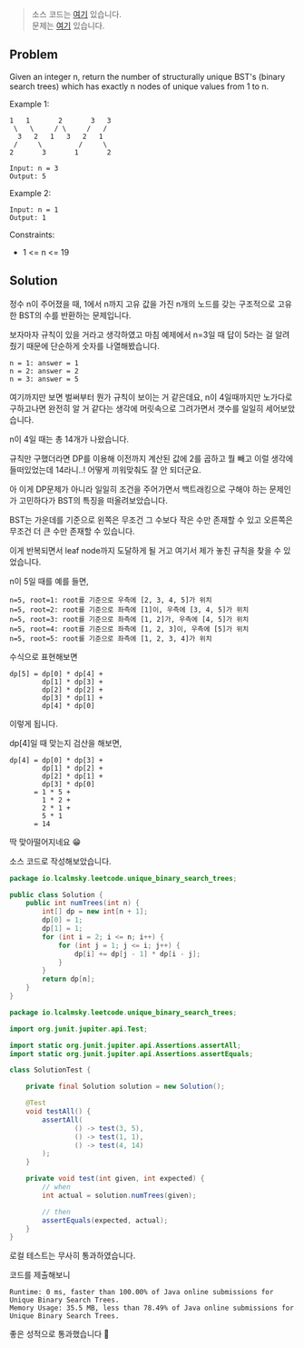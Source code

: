 > 소스 코드는 [여기](https://github.com/lcalmsky/leetcode) 있습니다.  
> 문제는 [여기](https://leetcode.com/problems/unique-binary-search-trees/) 있습니다.

## Problem

Given an integer n, return the number of structurally unique BST's (binary search trees) which has exactly n nodes of
unique values from 1 to n.

Example 1:

```text
1   1       2       3   3
 \   \     / \     /   /
  3   2   1   3   2   1
 /     \         /     \
2       3       1       2
```

```text
Input: n = 3
Output: 5
```

Example 2:

```text
Input: n = 1
Output: 1
```

Constraints:

* 1 <= n <= 19

## Solution

정수 n이 주어졌을 때, 1에서 n까지 고유 값을 가진 n개의 노드를 갖는 구조적으로 고유한 BST의 수를 반환하는 문제입니다.

보자마자 규칙이 있을 거라고 생각하였고 마침 예제에서 n=3일 때 답이 5라는 걸 알려줬기 때문에 단순하게 숫자를 나열해봤습니다.

```text
n = 1: answer = 1
n = 2: answer = 2
n = 3: answer = 5
```

여기까지만 보면 벌써부터 뭔가 규칙이 보이는 거 같은데요, n이 4일때까지만 노가다로 구하고나면 완전히 알 거 같다는 생각에 머릿속으로 그려가면서 갯수를 일일히 세어보았습니다.

n이 4일 때는 총 14개가 나왔습니다.

규칙만 구했더라면 DP를 이용해 이전까지 계산된 값에 2를 곱하고 뭘 빼고 이럴 생각에 들떠있었는데 14라니..! 어떻게 끼워맞춰도 잘 안 되더군요.

아 이게 DP문제가 아니라 일일히 조건을 주어가면서 백트래킹으로 구해야 하는 문제인가 고민하다가 BST의 특징을 떠올려보았습니다.

BST는 가운데를 기준으로 왼쪽은 무조건 그 수보다 작은 수만 존재할 수 있고 오른쪽은 무조건 더 큰 수만 존재할 수 있습니다.

이게 반복되면서 leaf node까지 도달하게 될 거고 여기서 제가 놓친 규칙을 찾을 수 있었습니다.

n이 5일 때를 예를 들면,

```text
n=5, root=1: root를 기준으로 우측에 [2, 3, 4, 5]가 위치
n=5, root=2: root를 기준으로 좌측에 [1]이, 우측에 [3, 4, 5]가 위치
n=5, root=3: root를 기준으로 좌측에 [1, 2]가, 우측에 [4, 5]가 위치
n=5, root=4: root를 기준으로 좌측에 [1, 2, 3]이, 우측에 [5]가 위치
n=5, root=5: root를 기준으로 좌측에 [1, 2, 3, 4]가 위치
```

수식으로 표현해보면

```text
dp[5] = dp[0] * dp[4] +
        dp[1] * dp[3] +
        dp[2] * dp[2] +
        dp[3] * dp[1] +
        dp[4] * dp[0]
```

이렇게 됩니다.

dp[4]일 때 맞는지 검산을 해보면,

```text
dp[4] = dp[0] * dp[3] +
        dp[1] * dp[2] +
        dp[2] * dp[1] +
        dp[3] * dp[0]
      = 1 * 5 + 
        1 * 2 + 
        2 * 1 + 
        5 * 1
      = 14
```

딱 맞아떨어지네요 😁

소스 코드로 작성해보았습니다.

```java
package io.lcalmsky.leetcode.unique_binary_search_trees;

public class Solution {
    public int numTrees(int n) {
        int[] dp = new int[n + 1];
        dp[0] = 1;
        dp[1] = 1;
        for (int i = 2; i <= n; i++) {
            for (int j = 1; j <= i; j++) {
                dp[i] += dp[j - 1] * dp[i - j];
            }
        }
        return dp[n];
    }
}
```

```java
package io.lcalmsky.leetcode.unique_binary_search_trees;

import org.junit.jupiter.api.Test;

import static org.junit.jupiter.api.Assertions.assertAll;
import static org.junit.jupiter.api.Assertions.assertEquals;

class SolutionTest {

    private final Solution solution = new Solution();

    @Test
    void testAll() {
        assertAll(
                () -> test(3, 5),
                () -> test(1, 1),
                () -> test(4, 14)
        );
    }

    private void test(int given, int expected) {
        // when
        int actual = solution.numTrees(given);

        // then
        assertEquals(expected, actual);
    }
}
```

로컬 테스트는 무사히 통과하였습니다.

코드를 제출해보니

```text
Runtime: 0 ms, faster than 100.00% of Java online submissions for Unique Binary Search Trees.
Memory Usage: 35.5 MB, less than 78.49% of Java online submissions for Unique Binary Search Trees.
```

좋은 성적으로 통과했습니다 🥳